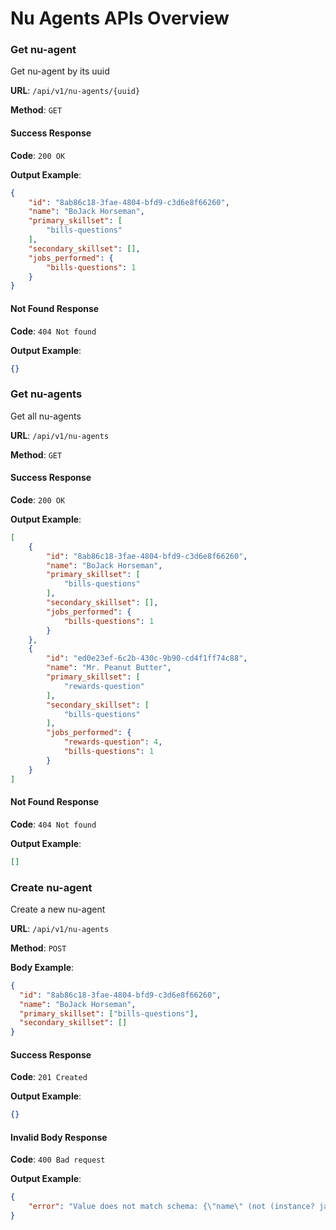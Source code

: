 # Nu Agents APIs Overview

### Get nu-agent

Get nu-agent by its uuid

**URL**: `/api/v1/nu-agents/{uuid}`

**Method**: `GET`

#### Success Response

**Code**: `200 OK`

**Output Example**:

```json
{
    "id": "8ab86c18-3fae-4804-bfd9-c3d6e8f66260",
    "name": "BoJack Horseman",
    "primary_skillset": [
        "bills-questions"
    ],
    "secondary_skillset": [],
    "jobs_performed": {
        "bills-questions": 1
    }
}
```

#### Not Found Response

**Code**: `404 Not found`

**Output Example**:

```json
{}
```

### Get nu-agents

Get all nu-agents

**URL**: `/api/v1/nu-agents`

**Method**: `GET`

#### Success Response

**Code**: `200 OK`

**Output Example**:

```json
[
    {
        "id": "8ab86c18-3fae-4804-bfd9-c3d6e8f66260",
        "name": "BoJack Horseman",
        "primary_skillset": [
            "bills-questions"
        ],
        "secondary_skillset": [],
        "jobs_performed": {
            "bills-questions": 1
        }
    },
    {
        "id": "ed0e23ef-6c2b-430c-9b90-cd4f1ff74c88",
        "name": "Mr. Peanut Butter",
        "primary_skillset": [
            "rewards-question"
        ],
        "secondary_skillset": [
        	"bills-questions"
        ],
        "jobs_performed": {
        	"rewards-question": 4,
            "bills-questions": 1
        }
    }
]
```

#### Not Found Response

**Code**: `404 Not found`

**Output Example**:

```json
[]
```

### Create nu-agent

Create a new nu-agent

**URL**: `/api/v1/nu-agents`

**Method**: `POST`

**Body Example**:
```json
{
  "id": "8ab86c18-3fae-4804-bfd9-c3d6e8f66260",
  "name": "BoJack Horseman",
  "primary_skillset": ["bills-questions"],
  "secondary_skillset": []
}
```

#### Success Response

**Code**: `201 Created`

**Output Example**:

```json
{}
```

#### Invalid Body Response

**Code**: `400 Bad request`

**Output Example**:

```json
{
    "error": "Value does not match schema: {\"name\" (not (instance? java.lang.String 1))}"
}
```
